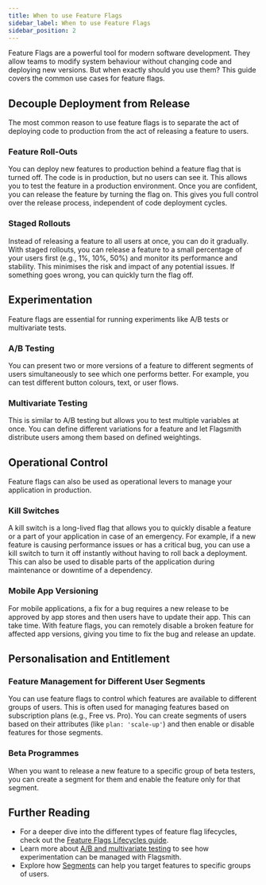 ```yaml
---
title: When to use Feature Flags
sidebar_label: When to use Feature Flags
sidebar_position: 2
---
```


Feature Flags are a powerful tool for modern software development. They allow teams to modify system behaviour without changing code and deploying new versions. But when exactly should you use them? This guide covers the common use cases for feature flags.

## Decouple Deployment from Release

The most common reason to use feature flags is to separate the act of deploying code to production from the act of releasing a feature to users.

### Feature Roll-Outs
You can deploy new features to production behind a feature flag that is turned off. The code is in production, but no users can see it. This allows you to test the feature in a production environment. Once you are confident, you can release the feature by turning the flag on. This gives you full control over the release process, independent of code deployment cycles.

### Staged Rollouts
Instead of releasing a feature to all users at once, you can do it gradually. With staged rollouts, you can release a feature to a small percentage of your users first (e.g., 1%, 10%, 50%) and monitor its performance and stability. This minimises the risk and impact of any potential issues. If something goes wrong, you can quickly turn the flag off.

## Experimentation

Feature flags are essential for running experiments like A/B tests or multivariate tests.

### A/B Testing
You can present two or more versions of a feature to different segments of users simultaneously to see which one performs better. For example, you can test different button colours, text, or user flows.

### Multivariate Testing
This is similar to A/B testing but allows you to test multiple variables at once. You can define different variations for a feature and let Flagsmith distribute users among them based on defined weightings.

## Operational Control

Feature flags can also be used as operational levers to manage your application in production.

### Kill Switches
A kill switch is a long-lived flag that allows you to quickly disable a feature or a part of your application in case of an emergency. For example, if a new feature is causing performance issues or has a critical bug, you can use a kill switch to turn it off instantly without having to roll back a deployment. This can also be used to disable parts of the application during maintenance or downtime of a dependency.

### Mobile App Versioning
For mobile applications, a fix for a bug requires a new release to be approved by app stores and then users have to update their app. This can take time. With feature flags, you can remotely disable a broken feature for affected app versions, giving you time to fix the bug and release an update.

## Personalisation and Entitlement

### Feature Management for Different User Segments
You can use feature flags to control which features are available to different groups of users. This is often used for managing features based on subscription plans (e.g., Free vs. Pro). You can create segments of users based on their attributes (like `plan: 'scale-up'`) and then enable or disable features for those segments.

### Beta Programmes
When you want to release a new feature to a specific group of beta testers, you can create a segment for them and enable the feature only for that segment. 

## Further Reading

- For a deeper dive into the different types of feature flag lifecycles, check out the [Feature Flags Lifecycles guide](/best-practices/flag-lifecycle).
- Learn more about [A/B and multivariate testing](/experimentation-ab-testing) to see how experimentation can be managed with Flagsmith.
- Explore how [Segments](/flagsmith-concepts/segments) can help you target features to specific groups of users. 

